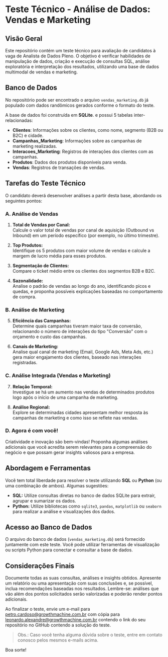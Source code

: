 # Teste Técnico - Análise de Dados: Vendas e Marketing

## Visão Geral

Este repositório contém um teste técnico para avaliação de candidatos à vaga de Analista de Dados Pleno. O objetivo é verificar habilidades de manipulação de dados, criação e execução de consultas SQL, análise exploratória e interpretação dos resultados, utilizando uma base de dados multimodal de vendas e marketing.

## Banco de Dados

No repositório pode ser encontrado o arquivo `vendas_marketing.db` já populado com dados randômicos gerados conforme o formato do teste.

A base de dados foi construída em **SQLite**. e possui 5 tabelas inter-relacionadas:

- **Clientes**: Informações sobre os clientes, como nome, segmento (B2B ou B2C) e cidade.
- **Campanhas_Marketing**: Informações sobre as campanhas de marketing realizadas.
- **Interacoes_Marketing**: Registros de interações dos clientes com as campanhas.
- **Produtos**: Dados dos produtos disponíveis para venda.
- **Vendas**: Registros de transações de vendas.

## Tarefas do Teste Técnico

O candidato deverá desenvolver análises a partir desta base, abordando os seguintes pontos:

### A. Análise de Vendas

1. **Total de Vendas por Canal:**  
   Calcule o valor total de vendas por canal de aquisição (Outbound vs Inbound) em um período específico (por exemplo, no último trimestre).

2. **Top Produtos:**  
   Identifique os 5 produtos com maior volume de vendas e calcule a margem de lucro média para esses produtos.

3. **Segmentação de Clientes:**  
   Compare o ticket médio entre os clientes dos segmentos B2B e B2C.

4. **Sazonalidade:**  
   Analise o padrão de vendas ao longo do ano, identificando picos e quedas, e proponha possíveis explicações baseadas no comportamento de compra.

### B. Análise de Marketing

5. **Eficiência das Campanhas:**  
   Determine quais campanhas tiveram maior taxa de conversão, relacionando o número de interações do tipo "Conversão" com o orçamento e custo das campanhas.

6. **Canais de Marketing:**  
   Analise qual canal de marketing (Email, Google Ads, Meta Ads, etc.) gera maior engajamento dos clientes, baseado nas interações registradas.

### C. Análise Integrada (Vendas e Marketing)

7. **Relação Temporal:**  
   Investigue se há um aumento nas vendas de determinados produtos logo após o início de uma campanha de marketing.

8. **Análise Regional:**  
    Explore se determinadas cidades apresentam melhor resposta às campanhas de marketing e como isso se reflete nas vendas.

### D. Agora é com você!

Criatividade e inovação são bem-vindas! Proponha algumas análises adicionais que você acredita serem relevantes para a compreensão do negócio e que possam gerar insights valiosos para a empresa.


## Abordagem e Ferramentas

Você tem total liberdade para resolver o teste utilizando **SQL** ou **Python** (ou uma combinação de ambos). Algumas sugestões:
- **SQL:** Utilize consultas diretas no banco de dados SQLite para extrair, agrupar e sumarizar os dados.
- **Python:** Utilize bibliotecas como `sqlite3`, `pandas`, `matplotlib` ou `seaborn` para realizar a análise e visualizações dos dados.

## Acesso ao Banco de Dados

O arquivo do banco de dados (`vendas_marketing.db`) será fornecido juntamente com este teste. Você pode utilizar ferramentas de visualização ou scripts Python para conectar e consultar a base de dados.

## Considerações Finais

Documente todas as suas consultas, análises e insights obtidos. Apresente um relatório ou uma apresentação com suas conclusões e, se possível, inclua recomendações baseadas nos resultados. Lembre-se: análises que vão além dos pontos solicitados serão valorizadas e poderão render pontos adicionais.

Ao finalizar o teste, envie um e-mail para [petro.cardoso@growthmachine.com.br](mailto:petro.cardoso@growthmachine.com.br?cc=leonardo.alexandre@growthmachine.com.br&subject=Teste%20T%C3%A9cnico%20-%20An%C3%A1lise%20de%20Dados%3A%20Vendas%20e%20Marketing) com cópia para [leonardo.alexandre@growthmachine.com.br](mailto:petro.cardoso@growthmachine.com.br?cc=leonardo.alexandre@growthmachine.com.br&subject=Teste%20T%C3%A9cnico%20-%20An%C3%A1lise%20de%20Dados%3A%20Vendas%20e%20Marketing) contendo o link do seu repositório no GitHub contendo a solução do teste.

> Obs.: Caso você tenha alguma dúvida sobre o teste, entre em contato conosco pelos mesmos e-mails acima.

Boa sorte!
